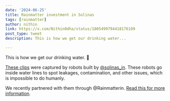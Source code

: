 ```yaml
---
date: '2024-06-25'
title: Rainmatter investment in Solinas
tags: [rainmatter]
author: nithin
link: https://x.com/Nithin0dha/status/1805499794418176109
post_type: tweet
description: This is how we get our drinking water...

---
```


This is how we get our drinking water. 😬

[These clips](https://x.com/Nithin0dha/status/1805499794418176109) were captured by robots built by [@solinas_in](https://x.com/solinas_in). These robots go inside water lines to spot leakages, contamination, and other issues, which is impossible to do humanly.

We recently partnered with them through @Rainmatterin. [Read this for more information](https://zerodha.com/z-connect/rainmatter/introducing-solinas-integrity).
